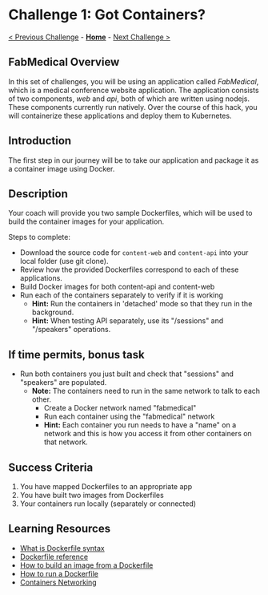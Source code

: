 # Challenge 1: Got Containers?

[< Previous Challenge](./00-prereqs.md) - **[Home](../README.md)** - [Next Challenge >](./02-acr.md)

## FabMedical Overview
In this set of challenges, you will be using an application called _FabMedical_, which is a medical conference website application.  The application consists of two components, *web* and *api*, both of which are written using nodejs.  These components currently run natively.  Over the course of this hack, you will containerize these applications and deploy them to Kubernetes.

## Introduction

The first step in our journey will be to take our application and package it as a container image using Docker.

## Description

Your coach will provide you two sample Dockerfiles, which will be used to build the container images for your application.

Steps to complete:
- Download the source code for `content-web` and `content-api` into your local folder (use git clone).  
- Review how the provided Dockerfiles correspond to each of these applications.
- Build Docker images for both content-api and content-web
- Run each of the containers separately to verify if it is working
	- **Hint:** Run the containers in 'detached' mode so that they run in the background.
	- **Hint:** When testing API separately, use its "/sessions" and "/speakers" operations.

## If time permits, bonus task

- Run both containers you just built and check that "sessions" and "speakers" are populated. 
	- **Note:** The containers need to run in the same network to talk to each other. 
		- Create a Docker network named "fabmedical"
		- Run each container using the "fabmedical" network
		- **Hint:** Each container you run needs to have a "name" on a network and this is how you access it from other containers on that network.

## Success Criteria

1. You have mapped Dockerfiles to an appropriate app
2. You have built two images from Dockerfiles
3. Your containers run locally (separately or connected)

## Learning Resources

* [What is Dockerfile syntax](https://www.geeksforgeeks.org/what-is-dockerfile-syntax/)
* [Dockerfile reference](https://docs.docker.com/engine/reference/builder/)
* [How to build an image from a Dockerfile](https://docs.docker.com/engine/reference/commandline/build/)
* [How to run a Dockerfile](https://docs.docker.com/engine/reference/commandline/run/)
* [Containers Networking](https://docs.docker.com/engine/tutorials/networkingcontainers/)

